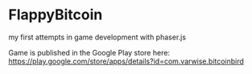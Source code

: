 # FlappyBitcoin
my first attempts in game development with phaser.js

Game is published in the Google Play store here: https://play.google.com/store/apps/details?id=com.varwise.bitcoinbird  
